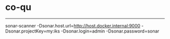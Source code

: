 # co-qu


---
sonar-scanner -Dsonar.host.url=http://host.docker.internal:9000  -Dsonar.projectKey=my:iks -Dsonar.login=admin -Dsonar.password=sonar